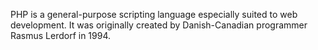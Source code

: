 PHP is a general-purpose scripting language especially suited to web development. It was originally created by Danish-Canadian programmer Rasmus Lerdorf in 1994.
